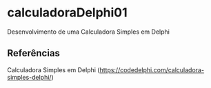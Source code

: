 # calculadoraDelphi01
Desenvolvimento de uma Calculadora Simples em Delphi

## Referências

Calculadora Simples em Delphi (https://codedelphi.com/calculadora-simples-delphi/)
